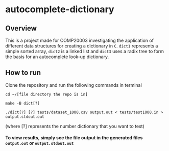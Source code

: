 # autocomplete-dictionary

## Overview
This is a project made for COMP20003 investigating the application of different data structures for creating a dictionary in ```C```. ```dict1``` represents a simple sorted array, ```dict2``` is a linked list and ```dict3``` uses a radix tree to form the basis for an autocomplete look-up dictionary.

## How to run
Clone the repository and run the following commands in terminal
```
cd ~/[file directory the repo is in]
```
```
make -B dict[?]
```
```
./dict[?] [?] tests/dataset_1000.csv output.out < tests/test1000.in > output.stdout.out
```
(where [?] represents the number dictionary that you want to test)


#### To view results, simply see the file output in the generated files ```output.out``` or ```output.stdout.out```
